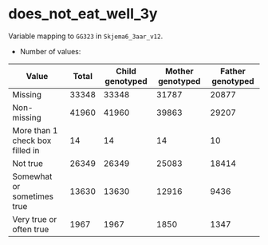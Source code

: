 # does_not_eat_well_3y
Variable mapping to `GG323` in `Skjema6_3aar_v12`.
- Number of values:

| Value | Total | Child genotyped | Mother genotyped | Father genotyped |
| ----- | ----- | --------------- | ---------------- | ---------------- |
| Missing | 33348 | 33348 | 31787 | 20877 |
| Non-missing | 41960 | 41960 | 39863 | 29207 |
| More than 1 check box filled in | 14 | 14 | 14 |10 |
| Not true | 26349 | 26349 | 25083 |18414 |
| Somewhat or sometimes true | 13630 | 13630 | 12916 |9436 |
| Very true or often true | 1967 | 1967 | 1850 |1347 |



